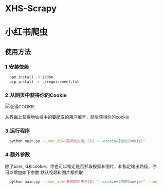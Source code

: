 # XHS-Scrapy
# 小红书爬虫

## 使用方法

### 1.安装依赖
```bash
  npm install -S jsdom
  pip install -r ./requirement.txt
```

### 2.从网页中获得你的Cookie


![获得COOKIE](https://user-images.githubusercontent.com/54226076/230703848-480b214e-6f59-4caa-80c2-9c0e3af0d4e9.png)

从界面上获得地址栏中的要爬取的用户编号，然后获得你的cookie

### 3.运行程序

```bash
  python main.py --user_id=[要爬取的用户ID] "--cookie=[你的Cookie]"
```

### 4.额外参数

除了user_id和cookie，你也可以指定是否抓取视频和图片，和指定输出路径，你可以增加如下参数
默认视频和图片都抓取

```bash
  python main.py --user_id=[要爬取的用户ID] "--cookie=[你的Cookie]" --output=D:\output --fetch_image=False
```
